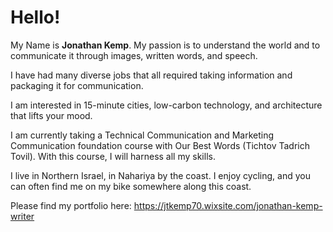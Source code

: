# Hello!

My Name is **Jonathan Kemp**.
My passion is to understand the world and to communicate it through images, written words, and speech.

I have had many diverse jobs that all required taking information and packaging it for communication.

I am interested in 15-minute cities, low-carbon technology, and architecture that lifts your mood.

I am currently taking a Technical Communication and Marketing Communication foundation course with Our Best Words (Tichtov Tadrich Tovil). With this course, I will harness all my skills.

I live in Northern Israel, in Nahariya by the coast.  I enjoy cycling, and you can often find me on my bike somewhere along this coast.

Please find my portfolio here: https://jtkemp70.wixsite.com/jonathan-kemp-writer

